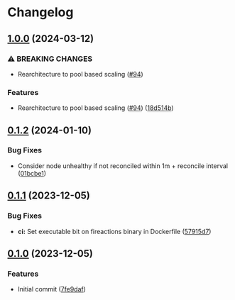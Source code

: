 # Changelog

## [1.0.0](https://github.com/hostinger/fireactions/compare/fireactions-v0.1.2...fireactions-v1.0.0) (2024-03-12)


### ⚠ BREAKING CHANGES

* Rearchitecture to pool based scaling ([#94](https://github.com/hostinger/fireactions/issues/94))

### Features

* Rearchitecture to pool based scaling ([#94](https://github.com/hostinger/fireactions/issues/94)) ([18d514b](https://github.com/hostinger/fireactions/commit/18d514b5181345e2910cd0c62b506f807fc67600))

## [0.1.2](https://github.com/hostinger/fireactions/compare/fireactions-v0.1.1...fireactions-v0.1.2) (2024-01-10)


### Bug Fixes

* Consider node unhealthy if not reconciled within 1m + reconcile interval ([01bcbe1](https://github.com/hostinger/fireactions/commit/01bcbe136417f69075d89b449fa506197310d9b1))

## [0.1.1](https://github.com/hostinger/fireactions/compare/fireactions-v0.1.0...fireactions-v0.1.1) (2023-12-05)


### Bug Fixes

* **ci:** Set executable bit on fireactions binary in Dockerfile ([57915d7](https://github.com/hostinger/fireactions/commit/57915d7b8063f73564fcbc83c6ca21e049fafa06))

## [0.1.0](https://github.com/hostinger/fireactions/compare/fireactions-v0.0.1...fireactions-v0.1.0) (2023-12-05)


### Features

* Initial commit ([7fe9daf](https://github.com/hostinger/fireactions/commit/7fe9daf36e60f01edffa455b5add4806fc18ec50))
